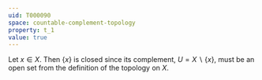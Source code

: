 ```yaml
---
uid: T000090
space: countable-complement-topology
property: t_1
value: true
---
```

Let $x \in X$.  Then $\{x\}$ is closed since its complement, $U = X \smallsetminus \{x\}$, must be an open set from the definition of the topology on $X$.

